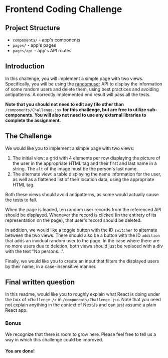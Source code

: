 # Frontend Coding Challenge

## Project Structure

- `components/` - app's components
- `pages/` - app's pages
- `pages/api` - app's API routes

## Introduction

In this challenge, you will implement a simple page with two views. Specifically, you will be using the [randomuser]('https://randomuser.me') API to display the information of some random users and delete them, using best practices and avoiding antipatterns. A correctly implemented end result will pass all the tests.

**Note that you should not need to edit any file other than** `/components/Challenge.jsx` **for this challenge, but are free to utilize sub-components. You will also not need to use any external libraries to complete the assignment.**

## The Challenge

We would like you to implement a simple page with two views:

1. The initial view: a grid with 4 elements per row displaying the picture of the user in the appropriate HTML tag and their first and last name in a string. The `alt` of the image must be the person's last name.
2. The alternate view: a table displaying the name information for the user, as well as a flattened list of their location data, using the appropriate HTML tag.

Both these views should avoid antipatterns, as some would actually cause the tests to fail.

When the page is loaded, ten random user records from the referenced API should be displayed. Whenever the record is clicked (in the entirety of its representation on the page), that user's record should be deleted.

In addition, we would like a toggle button with the ID `switcher` to alternate between the two views. There should also be a button with the ID `addition` that adds an invidual random user to the page. In the case where there are no more users due to deletion, both views should just be replaced with a div with the text "No persons...".

Finally, we would like you to create an input that filters the displayed users by their name, in a case-insensitive manner.

## Final written question

In this readme, would like you to roughly explain what React is doing under the box of `<Challenge />` in `/components/Challenge.jsx`. Note that you need not explain anything in the context of NextJs and can just assume a plain React app.

### Bonus

We recognize that there is room to grow here. Please feel free to tell us a way in which this challenge could be improved.

#### You are done!
